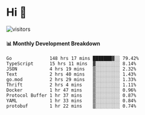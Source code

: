 # Hi 👋
 
![visitors](https://visitor-badge.glitch.me/badge?page_id=sorcererxw.sorcererx)

#### 📊 Monthly Development Breakdown

<!--START_SECTION:waka-->
```text
Go              148 hrs 17 mins ███████▓░░ 79.42%
TypeScript      15 hrs 11 mins  ▓░░░░░░░░░ 8.14%
JSON            4 hrs 19 mins   ▒░░░░░░░░░ 2.32%
Text            2 hrs 40 mins   ▒░░░░░░░░░ 1.43%
go.mod          2 hrs 29 mins   ▒░░░░░░░░░ 1.33%
Thrift          2 hrs 4 mins    ▒░░░░░░░░░ 1.11%
Docker          1 hr 47 mins    ▒░░░░░░░░░ 0.96%
Protocol Buffer 1 hr 37 mins    ▒░░░░░░░░░ 0.87%
YAML            1 hr 33 mins    ▒░░░░░░░░░ 0.84%
protobuf        1 hr 22 mins    ▒░░░░░░░░░ 0.74%
```
<!--END_SECTION:waka-->

